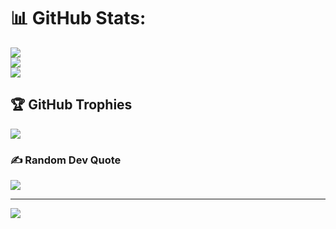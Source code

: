 # 📊 GitHub Stats:
![](https://github-readme-stats.vercel.app/api?username=vanpho93&theme=dark&hide_border=false&include_all_commits=true&count_private=true)<br/>
![](https://github-readme-streak-stats.herokuapp.com/?user=vanpho93&theme=dark&hide_border=false)<br/>
![](https://github-readme-stats.vercel.app/api/top-langs/?username=vanpho93&theme=dark&hide_border=false&include_all_commits=true&count_private=true&layout=compact)

## 🏆 GitHub Trophies
![](https://github-profile-trophy.vercel.app/?username=vanpho93&theme=radical&no-frame=false&no-bg=false&margin-w=4)

### ✍️ Random Dev Quote
![](https://quotes-github-readme.vercel.app/api?type=horizontal&theme=radical)

---
[![](https://visitcount.itsvg.in/api?id=vanpho93&icon=0&color=0)](https://visitcount.itsvg.in)

<!-- Proudly created with GPRM ( https://gprm.itsvg.in ) -->
